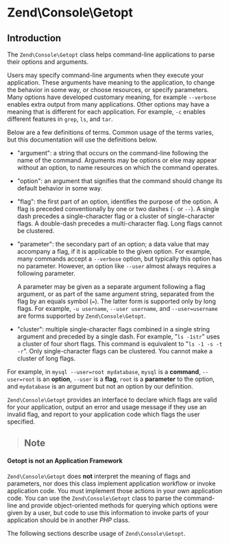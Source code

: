 # Zend\\Console\\Getopt

## Introduction

The `Zend\Console\Getopt` class helps command-line applications to parse their options and
arguments.

Users may specify command-line arguments when they execute your application. These arguments have
meaning to the application, to change the behavior in some way, or choose resources, or specify
parameters. Many options have developed customary meaning, for example `--verbose` enables extra
output from many applications. Other options may have a meaning that is different for each
application. For example, `-c` enables different features in `grep`, `ls`, and `tar`.

Below are a few definitions of terms. Common usage of the terms varies, but this documentation will
use the definitions below.

- "argument": a string that occurs on the command-line following the name of the command. Arguments
may be options or else may appear without an option, to name resources on which the command
operates.
- "option": an argument that signifies that the command should change its default behavior in some
way.
- "flag": the first part of an option, identifies the purpose of the option. A flag is preceded
conventionally by one or two dashes (`-` or `--`). A single dash precedes a single-character flag or
a cluster of single-character flags. A double-dash precedes a multi-character flag. Long flags
cannot be clustered.
- "parameter": the secondary part of an option; a data value that may accompany a flag, if it is
applicable to the given option. For example, many commands accept a `--verbose` option, but
typically this option has no parameter. However, an option like `--user` almost always requires a
following parameter.

    A parameter may be given as a separate argument following a flag argument, or as part of the
same argument string, separated from the flag by an equals symbol (`=`). The latter form is
supported only by long flags. For example, `-u username`, `--user username`, and `--user=username`
are forms supported by `Zend\Console\Getopt`.

- "cluster": multiple single-character flags combined in a single string argument and preceded by a
single dash. For example, "`ls -1str`" uses a cluster of four short flags. This command is
equivalent to "`ls -1 -s -t -r`". Only single-character flags can be clustered. You cannot make a
cluster of long flags.

For example, in `mysql --user=root mydatabase`, `mysql` is a **command**, `--user=root` is an
**option**, `--user` is a **flag**, `root` is a **parameter** to the option, and `mydatabase` is an
argument but not an option by our definition.

`Zend\Console\Getopt` provides an interface to declare which flags are valid for your application,
output an error and usage message if they use an invalid flag, and report to your application code
which flags the user specified.

> ## Note
#### Getopt is not an Application Framework
`Zend\Console\Getopt` does **not** interpret the meaning of flags and parameters, nor does this
class implement application workflow or invoke application code. You must implement those actions in
your own application code. You can use the `Zend\Console\Getopt` class to parse the command-line and
provide object-oriented methods for querying which options were given by a user, but code to use
this information to invoke parts of your application should be in another *PHP* class.

The following sections describe usage of `Zend\Console\Getopt`.

